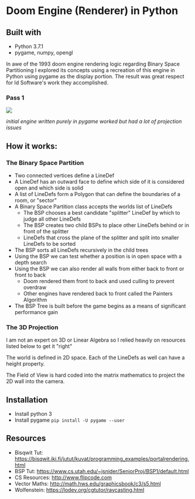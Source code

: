 # Doom Engine (Renderer) in Python

## Built with
- Python 3.7.1
- pygame, numpy, opengl

In awe of the 1993 doom engine rendering logic regarding Binary Space Partitioning I explored its concepts using a recreation of this engine in Python using pygame as the display portion. The result was great respect for Id Software's work they accomplished.

### Pass 1

![](/jordansavant/doomengine.python/raw/master/resources/demo_pygame_render.gif)

*initial engine written purely in pygame worked but had a lot of projection issues*

## How it works:

### The Binary Space Partition
- Two connected vertices define a LineDef
- A LineDef has an outward face to define which side of it is considered open and which side is solid
- A list of LineDefs form a Polygon that can define the boundaries of a room, or "sector"
- A Binary Space Partition class accepts the worlds list of LineDefs
  - The BSP chooses a best candidate "splitter" LineDef by which to judge all other LineDefs
  - The BSP creates two child BSPs to place other LineDefs behind or in front of the splitter
  - LineDefs that cross the plane of the splitter and split into smaller LineDefs to be sorted
- The BSP sorts all LineDefs recursively in the child trees
- Using the BSP we can test whether a position is in open space with a depth search
- Using the BSP we can also render all walls from either back to front or front to back
  - Doom rendered them front to back and used culling to prevent overdraw
  - Other engines have rendered back to front called the Painters Algorithm
- The BSP Tree is built before the game begins as a means of significant performance gain

### The 3D Projection

I am not an expert on 3D or Linear Algebra so I relied heavily on resources listed below to get it "right"

The world is defined in 2D space. Each of the LineDefs as well can have a height property.

The Field of View is hard coded into the matrix mathematics to project the 2D wall into the camera.

## Installation

- Install python 3
- Install pygame `pip install -U pygame --user`

## Resources
- Bisqwit Tut: https://bisqwit.iki.fi/jutut/kuvat/programming_examples/portalrendering.html
- BSP Tut: https://www.cs.utah.edu/~jsnider/SeniorProj/BSP1/default.html
- CS Resources: http://www.flipcode.com
- Vector Maths: http://math.hws.edu/graphicsbook/c3/s5.html
- Wolfenstein: https://lodev.org/cgtutor/raycasting.html
